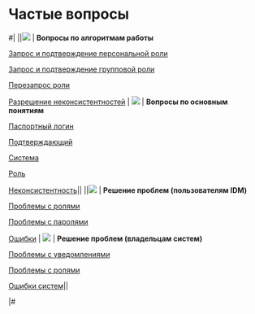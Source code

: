 # Частые вопросы

#|
||![](image/about-icon.png) | **Вопросы по алгоритмам работы**

[Запрос и подтверждение персональной роли](algorithm/role-request.md)

[Запрос и подтверждение групповой роли](algorithm/group-role-request.md)

[Перезапрос роли](algorithm/role-request-reprocess.md)

[Разрешение неконсистентностей](algorithm/nonconsist.md) | ![](image/entities-icon.png) | **Вопросы по основным понятиям**

[Паспортный логин](entities/passport-login.md)

[Подтверждающий](entities/confirmer.md)

[Система](entities/system.md)

[Роль](entities/user-role.md)

[Неконсистентность](entities/nonconsist.md)||
||![](image/user-faq-icon.png) | **Решение проблем (пользователям IDM)**

[Проблемы с ролями](https://doc.yandex-team.ru/idm/idm-users-guide/concepts/idm-faq-roles.html)

[Проблемы с паролями](https://doc.yandex-team.ru/idm/idm-users-guide/concepts/idm-faq-pswd.html)

[Ошибки](https://doc.yandex-team.ru/idm/idm-users-guide/concepts/idm-faq-errors.html) | ![](image/system-faq-icon.png) | **Решение проблем (владельцам систем)**

[Проблемы с уведомлениями](https://doc.yandex-team.ru/idm/idm-owners-guide/concepts/idm-faq-notifications.html)

[Проблемы с ролями](https://doc.yandex-team.ru/idm/idm-owners-guide/concepts/idm-faq-system-roles.html)

[Ошибки систем](https://doc.yandex-team.ru/idm/idm-owners-guide/concepts/idm-faq-system-errors.html)||

|#
